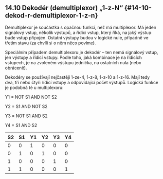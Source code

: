 ## 14.10 Dekodér \(demultiplexor\) „1-z-N“ {#14-10-dekod-r-demultiplexor-1-z-n}

Demultiplexor je součástka s opačnou funkcí, než má multiplexor. Má jeden signálový vstup, několik výstupů, a řídicí vstup, který říká, na jaký výstup bude vstup připojen. Ostatní výstupy budou v logické nule, případně ve třetím stavu \(za chvíli si o něm něco povíme\).

Speciálním případem demultiplexoru je dekodér – ten nemá signálový vstup, jen výstupy a řídicí vstupy. Podle toho, jaká kombinace je na řídicích vstupech, je na zvoleném výstupu jednička, na ostatních nula \(nebo obráceně\).

Dekodéry se používají nejčastěji 1-ze-4, 1-z-8, 1-z-10 a 1-z-16. Mají tedy dva, tři nebo čtyři řídicí vstupy a odpovídající počet výstupů. Logická funkce je podobná té u multiplexoru:

Y1 = NOT S1 AND NOT S2

Y2 = S1 AND NOT S2

Y3 = NOT S1 AND S2

Y4 = S1 AND S2

| S2 | S1 | Y1 | Y2 | Y3 | Y4 |
| --- | --- | --- | --- | --- | --- |
| 0 | 0 | 1 | 0 | 0 | 0 |
| 0 | 1 | 0 | 1 | 0 | 0 |
| 1 | 0 | 0 | 0 | 1 | 0 |
| 1 | 1 | 0 | 0 | 0 | 1 |



